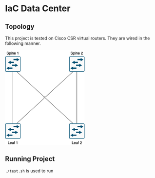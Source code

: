# IaC Data Center


## Topology

This project is tested on Cisco CSR virtual routers. They are wired in the following manner.

![Network Topology](docs/SpineLeaf.png)


## Running Project
`./test.sh` is used to run 